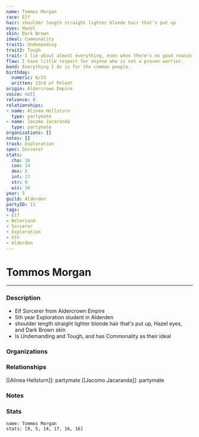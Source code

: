 ```yaml
---
name: Tommos Morgan
race: Elf
hair: shoulder length straight lighter blonde hair that's put up
eyes: Hazel
skin: Dark Brown
ideal: Commonality
trait1: Undemanding
trait2: Tough
trait: I lie about almost everything, even when there's no good reason to.
flaw: I have little respect for anyone who is not a proven warrior.
bond: Everything I do is for the common people.
birthday:
  numeric: 6/23
  written: 23rd of Pelent
origin: Aldercrown Empire
voice: null
relvance: 0
relationships:
- name: Alinea Hellsturn
  type: partymate
- name: Jacomo Jacaranda
  type: partymate
organizations: []
notes: []
track: Exploration
spec: Sorcerer
stats:
  cha: 16
  con: 14
  dex: 5
  int: 17
  str: 9
  wis: 16
year: 5
guild: Alderden
partyID: 11
tags:
- Elf
- Beleriand
- Sorcerer
- Exploration
- 5th
- Alderden
---
```

# Tommos Morgan
---
### Description
- Elf Sorcerer from Aldercrown Empire
- 5th year Exploration student in Alderden
- shoulder length straight lighter blonde hair that's put up, Hazel eyes, and Dark Brown skin
- Is Undemanding and Tough, and has Commonality as their ideal

### Organizations

### Relationships
[[Alinea Hellsturn]]: partymate
[[Jacomo Jacaranda]]: partymate

### Notes

### Stats
```statblock
name: Tommos Morgan
stats: [9, 5, 14, 17, 16, 16]
```